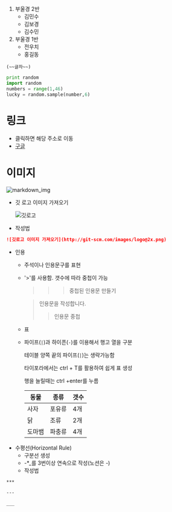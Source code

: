 1. 부울경 2반
   + 김민수
   + 김보경
   + 김수민
2. 부울경 1반
   + 전우치
   + 홍길동

`(~~글자~~)`

```python
print random
import random
numbers = range(1,46)
lucky = random.sample(number,6)	
```

# 링크

+ 클릭하면 해당 주소로 이동
+ [구글](www.google.co.kr)

# 이미지

![markdown_img](markdown_img.png)



+ 깃 로고 이미지 가져오기

  ![깃로고](http://git-scm.com/images/logo@2x.png)

+ 작성법

  

```markdown
![깃로고 이미지 가져오기](http://git-scm.com/images/logo@2x.png)
```

+ 인용

  + 주석이나 인용문구를 표현

  + '>'를 사용함. 갯수에 따라 중첩이 가능

    > > > 중첩된 인용문 만들기

    > 인용문을 작성합니다.
    >
    > > 인용문 중첩

  + 표

  + 파이프(`|`)과 하이픈(`-`)를 이용해서 행고 열을 구분

    테이블 양쪽 끝의 파이프(`|`)는 생략가능함

    타이포라에서는 ctrl + T를 활용하여 쉽게 표 생성

    행을 늘릴때는 ctrl +enter를 누름

    

    

    | 동물   | 종류   | 갯수 |
    | ------ | ------ | ---- |
    | 사자   | 포유류 | 4개  |
    | 닭     | 조류   | 2개  |
    | 도마뱀 | 파충류 | 4개  |

- 수평선(Horizontal Rule)
  - 구분선 생성
  - -*_를 3번이상 연속으로 작성(노션은 -)
  - 작성법

`***`

`---`

`___`

